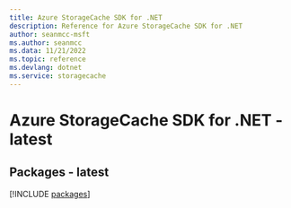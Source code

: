 ```yaml
---
title: Azure StorageCache SDK for .NET
description: Reference for Azure StorageCache SDK for .NET
author: seanmcc-msft
ms.author: seanmcc
ms.data: 11/21/2022
ms.topic: reference
ms.devlang: dotnet
ms.service: storagecache
---
```

# Azure StorageCache SDK for .NET - latest
## Packages - latest
[!INCLUDE [packages](storagecache-index.md)]